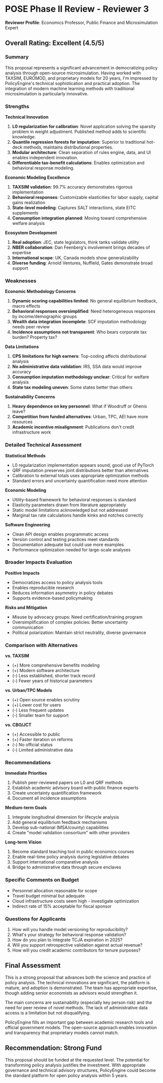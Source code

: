 # POSE Phase II Review - Reviewer 3
**Reviewer Profile**: Economics Professor, Public Finance and Microsimulation Expert

## Overall Rating: Excellent (4.5/5)

### Summary
This proposal represents a significant advancement in democratizing policy analysis through open-source microsimulation. Having worked with TAXSIM, EUROMOD, and proprietary models for 20 years, I'm impressed by PolicyEngine's technical sophistication and practical adoption. The integration of modern machine learning methods with traditional microsimulation is particularly innovative.

### Strengths

**Technical Innovation**
1. **L0 regularization for calibration**: Novel application solving the sparsity problem in weight adjustment. Published method adds to scientific knowledge.
2. **Quantile regression forests for imputation**: Superior to traditional hot-deck methods, maintains distributional properties.
3. **Modular architecture**: Clean separation of rules engine, data, and UI enables independent innovation.
4. **Differentiable tax-benefit calculations**: Enables optimization and behavioral response modeling.

**Economic Modeling Excellence**
1. **TAXSIM validation**: 99.7% accuracy demonstrates rigorous implementation
2. **Behavioral responses**: Customizable elasticities for labor supply, capital gains realization
3. **State-level modeling**: Captures SALT interactions, state EITC supplements
4. **Consumption integration planned**: Moving toward comprehensive welfare analysis

**Ecosystem Development**
1. **Real adoption**: JEC, state legislators, think tanks validate utility
2. **NBER collaboration**: Dan Feenberg's involvement brings decades of expertise
3. **International scope**: UK, Canada models show generalizability
4. **Diverse funding**: Arnold Ventures, Nuffield, Gates demonstrate broad support

### Weaknesses

**Economic Methodology Concerns**
1. **Dynamic scoring capabilities limited**: No general equilibrium feedback, macro effects
2. **Behavioral responses oversimplified**: Need heterogeneous responses by income/demographic groups
3. **Wealth data integration incomplete**: SCF imputation methodology needs peer review
4. **Incidence assumptions not transparent**: Who bears corporate tax burden? Property tax?

**Data Limitations**
1. **CPS limitations for high earners**: Top-coding affects distributional analysis
2. **No administrative data validation**: IRS, SSA data would improve accuracy
3. **Consumption imputation methodology unclear**: Critical for welfare analysis
4. **State tax modeling uneven**: Some states better than others

**Sustainability Concerns**
1. **Heavy dependence on key personnel**: What if Woodruff or Ghenis leave?
2. **Competition from funded alternatives**: Urban, TPC, AEI have more resources
3. **Academic incentive misalignment**: Publications don't credit infrastructure work

### Detailed Technical Assessment

**Statistical Methods**
- L0 regularization implementation appears sound, good use of PyTorch
- QRF imputation preserves joint distributions better than alternatives
- Calibration to external totals uses appropriate optimization methods
- Standard errors and uncertainty quantification need more attention

**Economic Modeling**
- Utility-based framework for behavioral responses is standard
- Elasticity parameters drawn from literature appropriately
- Static model limitations acknowledged but not addressed
- Marginal tax rate calculations handle kinks and notches correctly

**Software Engineering**
- Clean API design enables programmatic access
- Version control and testing practices meet standards
- Documentation adequate but could use more examples
- Performance optimization needed for large-scale analyses

### Broader Impacts Evaluation

**Positive Impacts**
- Democratizes access to policy analysis tools
- Enables reproducible research
- Reduces information asymmetry in policy debates
- Supports evidence-based policymaking

**Risks and Mitigation**
- Misuse by advocacy groups: Need certification/training program
- Oversimplification of complex policies: Better uncertainty communication
- Political polarization: Maintain strict neutrality, diverse governance

### Comparison with Alternatives

**vs. TAXSIM**
- (+) More comprehensive benefits modeling
- (+) Modern software architecture
- (-) Less established, shorter track record
- (-) Fewer years of historical parameters

**vs. Urban/TPC Models**
- (+) Open source enables scrutiny
- (+) Lower cost for users
- (-) Less frequent updates
- (-) Smaller team for support

**vs. CBO/JCT**
- (+) Accessible to public
- (+) Faster iteration on reforms
- (-) No official status
- (-) Limited administrative data

### Recommendations

**Immediate Priorities**
1. Publish peer-reviewed papers on L0 and QRF methods
2. Establish academic advisory board with public finance experts
3. Create uncertainty quantification framework
4. Document all incidence assumptions

**Medium-term Goals**
1. Integrate longitudinal dimension for lifecycle analysis
2. Add general equilibrium feedback mechanisms
3. Develop sub-national (MSA/county) capabilities
4. Create "model validation consortium" with other providers

**Long-term Vision**
1. Become standard teaching tool in public economics courses
2. Enable real-time policy analysis during legislative debates
3. Support international comparative analysis
4. Bridge to administrative data through secure enclaves

### Specific Comments on Budget
- Personnel allocation reasonable for scope
- Travel budget minimal but adequate
- Cloud infrastructure costs seem high - investigate optimization
- Indirect rate of 15% acceptable for fiscal sponsor

### Questions for Applicants
1. How will you handle model versioning for reproducibility?
2. What's your strategy for behavioral response validation?
3. How do you plan to integrate TCJA expiration in 2025?
4. Will you support retrospective validation against actual revenue?
5. How will you credit academic contributors for tenure purposes?

## Final Assessment

This is a strong proposal that advances both the science and practice of policy analysis. The technical innovations are significant, the platform is mature, and adoption is demonstrated. The team has appropriate expertise, though adding senior economists as advisors would strengthen it.

The main concerns are sustainability (especially key person risk) and the need for peer review of novel methods. The lack of administrative data access is a limitation but not disqualifying.

PolicyEngine fills an important gap between academic research tools and official government models. The open-source approach enables innovation and transparency that proprietary models cannot match.

## Recommendation: Strong Fund

This proposal should be funded at the requested level. The potential for transforming policy analysis justifies the investment. With appropriate governance and technical advisory structures, PolicyEngine could become the standard platform for open policy analysis within 5 years.